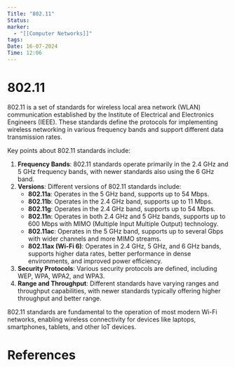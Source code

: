 ```yaml
---
Title: "802.11"
Status: 
marker:
  - "[[Computer Networks]]"
tags: 
Date: 16-07-2024
Time: 12:06
---
```

# 802.11


802.11 is a set of standards for wireless local area network (WLAN) communication established by the Institute of Electrical and Electronics Engineers (IEEE). These standards define the protocols for implementing wireless networking in various frequency bands and support different data transmission rates. 

Key points about 802.11 standards include:

1. **Frequency Bands**: 802.11 standards operate primarily in the 2.4 GHz and 5 GHz frequency bands, with newer standards also using the 6 GHz band.
2. **Versions**: Different versions of 802.11 standards include:
   - **802.11a**: Operates in the 5 GHz band, supports up to 54 Mbps.
   - **802.11b**: Operates in the 2.4 GHz band, supports up to 11 Mbps.
   - **802.11g**: Operates in the 2.4 GHz band, supports up to 54 Mbps.
   - **802.11n**: Operates in both 2.4 GHz and 5 GHz bands, supports up to 600 Mbps with MIMO (Multiple Input Multiple Output) technology.
   - **802.11ac**: Operates in the 5 GHz band, supports up to several Gbps with wider channels and more MIMO streams.
   - **802.11ax (Wi-Fi 6)**: Operates in 2.4 GHz, 5 GHz, and 6 GHz bands, supports higher data rates, better performance in dense environments, and improved power efficiency.
3. **Security Protocols**: Various security protocols are defined, including WEP, WPA, WPA2, and WPA3.
4. **Range and Throughput**: Different standards have varying ranges and throughput capabilities, with newer standards typically offering higher throughput and better range.

802.11 standards are fundamental to the operation of most modern Wi-Fi networks, enabling wireless connectivity for devices like laptops, smartphones, tablets, and other IoT devices.
# References
